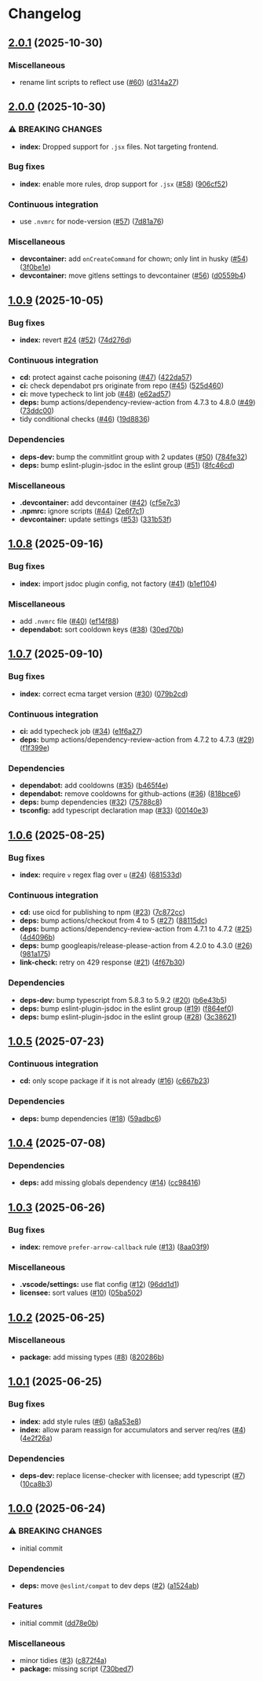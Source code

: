 # Changelog

## [2.0.1](https://github.com/Fdawgs/eslint-config/compare/v2.0.0...v2.0.1) (2025-10-30)


### Miscellaneous

* rename lint scripts to reflect use ([#60](https://github.com/Fdawgs/eslint-config/issues/60)) ([d314a27](https://github.com/Fdawgs/eslint-config/commit/d314a2725b06f1edf33066a312b4d547ae9dd518))

## [2.0.0](https://github.com/Fdawgs/eslint-config/compare/v1.0.9...v2.0.0) (2025-10-30)


### ⚠ BREAKING CHANGES

* **index:** Dropped support for `.jsx` files. Not targeting frontend.

### Bug fixes

* **index:** enable more rules, drop support for `.jsx` ([#58](https://github.com/Fdawgs/eslint-config/issues/58)) ([906cf52](https://github.com/Fdawgs/eslint-config/commit/906cf5244e9bd6d9af00829ea346d1570e49c528))


### Continuous integration

* use `.nvmrc` for node-version ([#57](https://github.com/Fdawgs/eslint-config/issues/57)) ([7d81a76](https://github.com/Fdawgs/eslint-config/commit/7d81a7625f8d4e543c4294dc2f81980287846995))


### Miscellaneous

* **devcontainer:** add `onCreateCommand` for chown; only lint in husky ([#54](https://github.com/Fdawgs/eslint-config/issues/54)) ([3f0be1e](https://github.com/Fdawgs/eslint-config/commit/3f0be1e45cc58e47c0d3e7bca0d35b2ae74e32df))
* **devcontainer:** move gitlens settings to devcontainer ([#56](https://github.com/Fdawgs/eslint-config/issues/56)) ([d0559b4](https://github.com/Fdawgs/eslint-config/commit/d0559b4102bf5ac0e2f06211b3608837e223927c))

## [1.0.9](https://github.com/Fdawgs/eslint-config/compare/v1.0.8...v1.0.9) (2025-10-05)


### Bug fixes

* **index:** revert [#24](https://github.com/Fdawgs/eslint-config/issues/24) ([#52](https://github.com/Fdawgs/eslint-config/issues/52)) ([74d276d](https://github.com/Fdawgs/eslint-config/commit/74d276dd7a637d49584967a5592c3df62cd0d548))


### Continuous integration

* **cd:** protect against cache poisoning ([#47](https://github.com/Fdawgs/eslint-config/issues/47)) ([422da57](https://github.com/Fdawgs/eslint-config/commit/422da570e11aa8c16a7e9b29e2ab6514e1444015))
* **ci:** check dependabot prs originate from repo ([#45](https://github.com/Fdawgs/eslint-config/issues/45)) ([525d460](https://github.com/Fdawgs/eslint-config/commit/525d4608c55d21c8f4d5f205b953c2a18e79f5ac))
* **ci:** move typecheck to lint job ([#48](https://github.com/Fdawgs/eslint-config/issues/48)) ([e62ad57](https://github.com/Fdawgs/eslint-config/commit/e62ad578ddfd9b6132abc09428b5e896045ec67a))
* **deps:** bump actions/dependency-review-action from 4.7.3 to 4.8.0 ([#49](https://github.com/Fdawgs/eslint-config/issues/49)) ([73ddc00](https://github.com/Fdawgs/eslint-config/commit/73ddc004c519746b2b68115a24b0558eb1b190dd))
* tidy conditional checks ([#46](https://github.com/Fdawgs/eslint-config/issues/46)) ([19d8836](https://github.com/Fdawgs/eslint-config/commit/19d88367a9cc4341acd20e05e30769e99b5a649f))


### Dependencies

* **deps-dev:** bump the commitlint group with 2 updates ([#50](https://github.com/Fdawgs/eslint-config/issues/50)) ([784fe32](https://github.com/Fdawgs/eslint-config/commit/784fe32f12f7f4a15d037ca2005bb2226be84b66))
* **deps:** bump eslint-plugin-jsdoc in the eslint group ([#51](https://github.com/Fdawgs/eslint-config/issues/51)) ([8fc46cd](https://github.com/Fdawgs/eslint-config/commit/8fc46cdbcc93225d6e93b7d4b1774b0b5c0f3fcc))


### Miscellaneous

* **.devcontainer:** add devcontainer ([#42](https://github.com/Fdawgs/eslint-config/issues/42)) ([cf5e7c3](https://github.com/Fdawgs/eslint-config/commit/cf5e7c3cedcf8779f0475654000dfeef1e35de20))
* **.npmrc:** ignore scripts ([#44](https://github.com/Fdawgs/eslint-config/issues/44)) ([2e6f7c1](https://github.com/Fdawgs/eslint-config/commit/2e6f7c1caf459569a469fdb1576841fbd3bb02f3))
* **devcontainer:** update settings ([#53](https://github.com/Fdawgs/eslint-config/issues/53)) ([331b53f](https://github.com/Fdawgs/eslint-config/commit/331b53f9706bca838018725868e956a7f8225816))

## [1.0.8](https://github.com/Fdawgs/eslint-config/compare/v1.0.7...v1.0.8) (2025-09-16)


### Bug fixes

* **index:** import jsdoc plugin config, not factory ([#41](https://github.com/Fdawgs/eslint-config/issues/41)) ([b1ef104](https://github.com/Fdawgs/eslint-config/commit/b1ef10479f7ccb3ed6e1e85342fb0ceb0bb97197))


### Miscellaneous

* add `.nvmrc` file ([#40](https://github.com/Fdawgs/eslint-config/issues/40)) ([ef14f88](https://github.com/Fdawgs/eslint-config/commit/ef14f8851f1f006743a12dab92d3eee009306990))
* **dependabot:** sort cooldown keys ([#38](https://github.com/Fdawgs/eslint-config/issues/38)) ([30ed70b](https://github.com/Fdawgs/eslint-config/commit/30ed70be8d73bf2e4f8902a555a5f8766b39c042))

## [1.0.7](https://github.com/Fdawgs/eslint-config/compare/v1.0.6...v1.0.7) (2025-09-10)


### Bug fixes

* **index:** correct ecma target version ([#30](https://github.com/Fdawgs/eslint-config/issues/30)) ([079b2cd](https://github.com/Fdawgs/eslint-config/commit/079b2cd963c11310a5951cbdc3b9b1a361838549))


### Continuous integration

* **ci:** add typecheck job ([#34](https://github.com/Fdawgs/eslint-config/issues/34)) ([e1f6a27](https://github.com/Fdawgs/eslint-config/commit/e1f6a27fdc61b4eecabd402e0f989a139651b0b3))
* **deps:** bump actions/dependency-review-action from 4.7.2 to 4.7.3 ([#29](https://github.com/Fdawgs/eslint-config/issues/29)) ([f1f399e](https://github.com/Fdawgs/eslint-config/commit/f1f399ef1eede76fa4d8b3fd104f79fcf7b27dad))


### Dependencies

* **dependabot:** add cooldowns ([#35](https://github.com/Fdawgs/eslint-config/issues/35)) ([b465f4e](https://github.com/Fdawgs/eslint-config/commit/b465f4e9ce0cd2b7c5b74fe3162839ba9c203436))
* **dependabot:** remove cooldowns for github-actions ([#36](https://github.com/Fdawgs/eslint-config/issues/36)) ([818bce6](https://github.com/Fdawgs/eslint-config/commit/818bce6bfd5e21713d1875f3271fa9bd1731f5db))
* **deps:** bump dependencies ([#32](https://github.com/Fdawgs/eslint-config/issues/32)) ([75788c8](https://github.com/Fdawgs/eslint-config/commit/75788c8aeb4601069233763512dc9505d2772191))
* **tsconfig:** add typescript declaration map ([#33](https://github.com/Fdawgs/eslint-config/issues/33)) ([00140e3](https://github.com/Fdawgs/eslint-config/commit/00140e35481476ec42db868b28e9e1c3ea2a6013))

## [1.0.6](https://github.com/Fdawgs/eslint-config/compare/v1.0.5...v1.0.6) (2025-08-25)


### Bug fixes

* **index:** require `v` regex flag over `u` ([#24](https://github.com/Fdawgs/eslint-config/issues/24)) ([681533d](https://github.com/Fdawgs/eslint-config/commit/681533d9908427b0d2c4201a514e11e9db8d7c4c))


### Continuous integration

* **cd:** use oicd for publishing to npm ([#23](https://github.com/Fdawgs/eslint-config/issues/23)) ([7c872cc](https://github.com/Fdawgs/eslint-config/commit/7c872cc8ac2602b7cd877a73114b308550e66704))
* **deps:** bump actions/checkout from 4 to 5 ([#27](https://github.com/Fdawgs/eslint-config/issues/27)) ([88115dc](https://github.com/Fdawgs/eslint-config/commit/88115dc87a3ef8bfe61b80369ef4a4fa75115dee))
* **deps:** bump actions/dependency-review-action from 4.7.1 to 4.7.2 ([#25](https://github.com/Fdawgs/eslint-config/issues/25)) ([4d4096b](https://github.com/Fdawgs/eslint-config/commit/4d4096bd748a94f0f95d4854ad0f9e0b4988cf44))
* **deps:** bump googleapis/release-please-action from 4.2.0 to 4.3.0 ([#26](https://github.com/Fdawgs/eslint-config/issues/26)) ([981a175](https://github.com/Fdawgs/eslint-config/commit/981a1754efbafd02afe885b2d283b211c6edd283))
* **link-check:** retry on 429 response ([#21](https://github.com/Fdawgs/eslint-config/issues/21)) ([4f67b30](https://github.com/Fdawgs/eslint-config/commit/4f67b3083135c20a635cda7ee354a2822dea6bb1))


### Dependencies

* **deps-dev:** bump typescript from 5.8.3 to 5.9.2 ([#20](https://github.com/Fdawgs/eslint-config/issues/20)) ([b6e43b5](https://github.com/Fdawgs/eslint-config/commit/b6e43b5828509a0deecd3c15f4facfc75081d61e))
* **deps:** bump eslint-plugin-jsdoc in the eslint group ([#19](https://github.com/Fdawgs/eslint-config/issues/19)) ([f864ef0](https://github.com/Fdawgs/eslint-config/commit/f864ef091992ef0db45c51193129d4003f06717e))
* **deps:** bump eslint-plugin-jsdoc in the eslint group ([#28](https://github.com/Fdawgs/eslint-config/issues/28)) ([3c38621](https://github.com/Fdawgs/eslint-config/commit/3c386212e03b2356aaf6affbc92e44f02a223182))

## [1.0.5](https://github.com/Fdawgs/eslint-config/compare/v1.0.4...v1.0.5) (2025-07-23)


### Continuous integration

* **cd:** only scope package if it is not already ([#16](https://github.com/Fdawgs/eslint-config/issues/16)) ([c667b23](https://github.com/Fdawgs/eslint-config/commit/c667b231dfe0b0b80c0cd4f461d23f4193d484bb))


### Dependencies

* **deps:** bump dependencies ([#18](https://github.com/Fdawgs/eslint-config/issues/18)) ([59adbc6](https://github.com/Fdawgs/eslint-config/commit/59adbc64287ac6ac31c94eaafed64efb461cf5b2))

## [1.0.4](https://github.com/Fdawgs/eslint-config/compare/v1.0.3...v1.0.4) (2025-07-08)


### Dependencies

* **deps:** add missing globals dependency ([#14](https://github.com/Fdawgs/eslint-config/issues/14)) ([cc98416](https://github.com/Fdawgs/eslint-config/commit/cc984166f9e61f0c53d86d25766e2091be3e0df0))

## [1.0.3](https://github.com/Fdawgs/eslint-config/compare/v1.0.2...v1.0.3) (2025-06-26)


### Bug fixes

* **index:** remove `prefer-arrow-callback` rule ([#13](https://github.com/Fdawgs/eslint-config/issues/13)) ([8aa03f9](https://github.com/Fdawgs/eslint-config/commit/8aa03f914774983eb7b65e7d0684e06ea7b2336b))


### Miscellaneous

* **.vscode/settings:** use flat config ([#12](https://github.com/Fdawgs/eslint-config/issues/12)) ([96dd1d1](https://github.com/Fdawgs/eslint-config/commit/96dd1d134beba71aba5440cda43991b61ec128e2))
* **licensee:** sort values ([#10](https://github.com/Fdawgs/eslint-config/issues/10)) ([05ba502](https://github.com/Fdawgs/eslint-config/commit/05ba50211bacc968969e455fd6267b9c76798301))

## [1.0.2](https://github.com/Fdawgs/eslint-config/compare/v1.0.1...v1.0.2) (2025-06-25)


### Miscellaneous

* **package:** add missing types ([#8](https://github.com/Fdawgs/eslint-config/issues/8)) ([820286b](https://github.com/Fdawgs/eslint-config/commit/820286bfd93b2bfd2e9043f7ff830c0112d25bae))

## [1.0.1](https://github.com/Fdawgs/eslint-config/compare/v1.0.0...v1.0.1) (2025-06-25)


### Bug fixes

* **index:** add style rules ([#6](https://github.com/Fdawgs/eslint-config/issues/6)) ([a8a53e8](https://github.com/Fdawgs/eslint-config/commit/a8a53e87a6b2e64d9bdce008e6d3a635ae13e3f6))
* **index:** allow param reassign for accumulators and server req/res ([#4](https://github.com/Fdawgs/eslint-config/issues/4)) ([4e2f26a](https://github.com/Fdawgs/eslint-config/commit/4e2f26ac7d06f277a1e0bc8fcc349e5cdae529ef))


### Dependencies

* **deps-dev:** replace license-checker with licensee; add typescript ([#7](https://github.com/Fdawgs/eslint-config/issues/7)) ([10ca8b3](https://github.com/Fdawgs/eslint-config/commit/10ca8b3a849b7040bff2cbb644e0e469317976b4))

## [1.0.0](https://github.com/Fdawgs/eslint-config/compare/v0.0.1...v1.0.0) (2025-06-24)


### ⚠ BREAKING CHANGES

* initial commit

### Dependencies

* **deps:** move `@eslint/compat` to dev deps ([#2](https://github.com/Fdawgs/eslint-config/issues/2)) ([a1524ab](https://github.com/Fdawgs/eslint-config/commit/a1524ab4ddb274493dea72bc48fa1b21e15ddbd6))


### Features

* initial commit ([dd78e0b](https://github.com/Fdawgs/eslint-config/commit/dd78e0b6338de201cbf8f5643622244cb18d5f14))


### Miscellaneous

* minor tidies ([#3](https://github.com/Fdawgs/eslint-config/issues/3)) ([c872f4a](https://github.com/Fdawgs/eslint-config/commit/c872f4a2d78614f8db7913f7a7658038cba68cdc))
* **package:** missing script ([730bed7](https://github.com/Fdawgs/eslint-config/commit/730bed79163248f3358058197f23d671d8e8f388))
